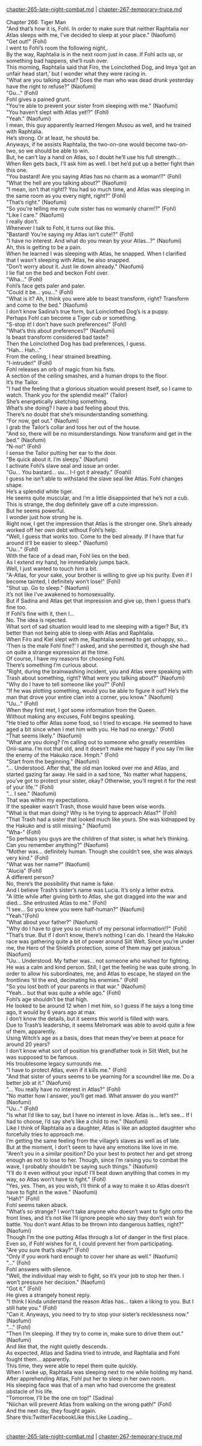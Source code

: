 [chapter-265-late-night-combat.md](./chapter-265-late-night-combat.md) | [chapter-267-temporary-truce.md](./chapter-267-temporary-truce.md) <br/>
<br/>
Chapter 266: Tiger Man<br/>
"And that’s how it is, Fohl. In order to make sure that neither Raphtalia nor Atlas sleeps with me, I’ve decided to sleep at your place." (Naofumi)<br/>
"Get out!" (Fohl)<br/>
I went to Fohl’s room the following night,.<br/>
By the way, Raphtalia is in the next room just in case. If Fohl acts up, or something bad happens, she’ll rush over.<br/>
This morning, Raphtalia said that Firo, the Loinclothed Dog, and Imya ‘got an unfair head start,’ but I wonder what they were racing in.<br/>
"What are you talking about? Does the man who was dead drunk yesterday have the right to refuse?" (Naofumi)<br/>
"Gu…" (Fohl)<br/>
Fohl gives a pained grunt.<br/>
"You’re able to prevent your sister from sleeping with me." (Naofumi)<br/>
"You haven’t slept with Atlas yet!?" (Fohl)<br/>
"Yeah." (Naofumi)<br/>
I mean, this guy apparently learned Hengen Musou as well, and he trained with Raphtalia.<br/>
He’s strong. Or at least, he should be.<br/>
Anyways, if he assists Raphtalia, the two-on-one would become two-on-two, so we should be able to win.<br/>
But, he can’t lay a hand on Atlas, so I doubt he’ll use his full strength…<br/>
When Ren gets back, I’ll ask him as well. I bet he’d put up a better fight than this one.<br/>
"You bastard! Are you saying Atlas has no charm as a woman!?" (Fohl)<br/>
"What the hell are you talking about?" (Naofumi)<br/>
"I mean, isn’t that right!? You had so much time, and Atlas was sleeping in the same room as you every night, right?" (Fohl)<br/>
"That’s right." (Naofumi)<br/>
"So you’re telling me my cute sister has no womanly charm!?" (Fohl)<br/>
"Like I care." (Naofumi)<br/>
I really don’t.<br/>
Whenever I talk to Fohl, it turns out like this.<br/>
"Bastard! You’re saying my Atlas isn’t cute!?" (Fohl)<br/>
"I have no interest. And what do you mean by your Atlas…?" (Naofumi)<br/>
Ah, this is getting to be a pain.<br/>
When he learned I was sleeping with Atlas, he snapped. When I clarified that I wasn’t sleeping with Atlas, he also snapped.<br/>
"Don’t worry about it. Just lie down already." (Naofumi)<br/>
I lie flat on the bed and beckon Fohl over.<br/>
"Wha…" (Fohl)<br/>
Fohl’s face gets paler and paler.<br/>
"Could it be… you…" (Fohl)<br/>
"What is it? Ah, I think you were able to beast transform, right? Transform and come to the bed." (Naofumi)<br/>
I don’t know Sadina’s true form, but Loinclothed Dog’s is a puppy.<br/>
Perhaps Fohl can become a Tiger cub or something.<br/>
"S-stop it! I don’t have such preferences!" (Fohl)<br/>
"What’s this about preferences?" (Naofumi)<br/>
Is beast transform considered bad taste?<br/>
Then the Loinclothed Dog has bad preferences, I guess.<br/>
"Hah… Hah…"<br/>
From the ceiling, I hear strained breathing.<br/>
"I-intruder!" (Fohl)<br/>
Fohl releases an orb of magic from his fists.<br/>
A section of the ceiling smashes, and a human drops to the floor.<br/>
It’s the Tailor.<br/>
"I had the feeling that a glorious situation would present itself, so I came to watch. Thank you for the splendid meal!" (Tailor)<br/>
She’s energetically sketching something.<br/>
What’s she doing? I have a bad feeling about this.<br/>
There’s no doubt that she’s misunderstanding something.<br/>
"For now, get out." (Naofumi)<br/>
I grab the Tailor’s collar and toss her out of the house.<br/>
"And so, there will be no misunderstandings. Now transform and get in the bed." (Naofumi)<br/>
"N-no!" (Fohl)<br/>
I sense the Tailor putting her ear to the door.<br/>
"Be quick about it. I’m sleepy." (Naofumi)<br/>
I activate Fohl’s slave seal and issue an order.<br/>
"Gu… You bastard… uu… I-I got it already." (Foahl)<br/>
I guess he isn’t able to withstand the slave seal like Atlas. Fohl changes shape.<br/>
He’s a splendid white tiger.<br/>
He seems quite muscular, and I’m a little disappointed that he’s not a cub.<br/>
This is strange, the dog definitely gave off a cute impression.<br/>
But he seems powerful.<br/>
I wonder just how strong he is.<br/>
Right now, I get the impression that Atlas is the stronger one. She’s already worked off her own debt without Fohl’s help.<br/>
"Well, I guess that works too. Come to the bed already. If I have that fur around it’ll be easier to sleep." (Naofumi)<br/>
"Uu…" (Fohl)<br/>
With the face of a dead man, Fohl lies on the bed.<br/>
As I extend my hand, he immediately jumps back.<br/>
Well, I just wanted to touch him a bit.<br/>
"A-Atlas, for your sake, your brother is willing to give up his purity. Even if I become tainted, I definitely won’t lose!" (Fohl)<br/>
"Shut up. Go to sleep." (Naofumi)<br/>
It’s not like I’ve awakened to homosexuality.<br/>
But if Sadina and Atlas get that impression and give up, then I guess that’s fine too.<br/>
If Fohl’s fine with it, then I…<br/>
No. The idea is rejected.<br/>
What sort of sad situation would lead to me sleeping with a tiger? But, it’s better than not being able to sleep with Atlas and Raphtalia.<br/>
When Firo and Kiel slept with me, Raphtalia seemed to get unhappy, so…<br/>
‘Then is the male Fohl fine?’ I asked, and she permitted it, though she had on quite a strange expression at the time.<br/>
Of course, I have my reasons for choosing Fohl.<br/>
There’s something I’m curious about.<br/>
"Right, during the brainwashing incident, you and Atlas were speaking with Trash about something, right? What were you talking about?" (Naofumi)<br/>
"Why do I have to tell someone like you?" (Fohl)<br/>
"If he was plotting something, would you be able to figure it out? He’s the man that drove your entire clan into a corner, you know." (Naofumi)<br/>
"Uu…" (Fohl)<br/>
When they first met, I got some information from the Queen.<br/>
Without making any excuses, Fohl begins speaking.<br/>
"He tried to offer Atlas some food, so I tried to escape. He seemed to have aged a bit since when I met him with you. He had no energy." (Fohl)<br/>
"That seems likely." (Naofumi)<br/>
"What are you doing? I’m calling out to someone who greatly resembles Onii-sama. I’m not that old, and it doesn’t make me happy if you say I’m like the enemy of the Hakuko race. Hmph." (Fohl)<br/>
"Start from the beginning." (Naofumi)<br/>
"… Understood. After that, the old man looked over me and Atlas, and started gazing far away. He said in a sad tone, ‘No matter what happens, you’ve got to protect your sister, okay? Otherwise, you’ll regret it for the rest of your life.’" (Fohl)<br/>
"… I see." (Naofumi)<br/>
That was within my expectations.<br/>
If the speaker wasn’t Trash, those would have been wise words.<br/>
"What is that man doing? Why is he trying to approach Atlas?" (Fohl)<br/>
"That Trash had a sister that looked much like yours. She was kidnapped by the Hakuko and is still missing." (Naofumi)<br/>
"Wha-" (Fohl)<br/>
"So perhaps you guys are the children of that sister, is what he’s thinking. Can you remember anything?" (Naofumi)<br/>
"Mother was… definitely human. Though she couldn’t see, she was always very kind." (Fohl)<br/>
"What was her name?" (Naofumi)<br/>
"Alucia" (Fohl)<br/>
A different person?<br/>
No, there’s the possibility that name is fake.<br/>
And I believe Trash’s sister’s name was Lucia. It’s only a letter extra.<br/>
"A little while after giving birth to Atlas, she got dragged into the war and died… She entrusted Atlas to me." (Fohl)<br/>
"I see… So you knew you were half-human?" (Naofumi)<br/>
"Yeah."(Fohl)<br/>
"What about your father?" (Naofumi)<br/>
"Why do I have to give you so much of my personal information!?" (Fohl)<br/>
"That’s true. But if I don’t know, there’s nothing I can do. I heard the Hakuko race was gathering quite a bit of power around Silt Welt. Since you’re under me, the Hero of the Shield’s protection, some of them may get jealous." (Naofumi)<br/>
"Uu… Understood. My father was… not someone who wished for fighting. He was a calm and kind person. Still, I get the feeling he was quite strong. In order to allow his subordinates, me, and Atlas to escape, he stayed on the frontlines ‘til the end, decimating his enemies." (Fohl)<br/>
"So you lost both of your parents in that war." (Naofumi)<br/>
"Yeah… but that was quite a while ago." (Fohl)<br/>
Fohl’s age shouldn’t be that high.<br/>
He looked to be around 12 when I met him, so I guess if he says a long time ago, it would by 6 years ago at max.<br/>
I don’t know the details, but it seems this world is filled with wars.<br/>
Due to Trash’s leadership, it seems Melromark was able to avoid quite a few of them, apparently.<br/>
Using Witch’s age as a basis, does that mean they’ve been at peace for around 20 years?<br/>
I don’t know what sort of position his grandfather took in Silt Welt, but he was supposed to be famous.<br/>
His troublesome legacy surrounds me.<br/>
"I have to protect Atlas, even if it kills me." (Fohl)<br/>
"And that sister of yours seems to be yearning for a scoundrel like me. Do a better job at it." (Naofumi)<br/>
"… You really have no interest in Atlas?" (Fohl)<br/>
"No matter how I answer, you’ll get mad. What answer do you want?" (Naofumi)<br/>
"Uu…" (Fohl)<br/>
"Is what I’d like to say, but I have no interest in love. Atlas is… let’s see… If I had to choose, I’d say she’s like a child to me." (Naofumi)<br/>
Like I think of Raphtalia as a daughter, Atlas is like an adopted daughter who forcefully tries to approach me.<br/>
I’m getting the same feeling from the village’s slaves as well as of late.<br/>
But at the moment, I don’t seem to have any emotions like love in me.<br/>
"Aren’t you in a similar position? Do your best to protect her and get strong enough as not to lose to her. Though, since I’m raising you to combat the wave, I probably shouldn’t be saying such things." (Naofumi)<br/>
"I’ll do it even without your input! I’ll beat down anything that comes in my way, so Atlas won’t have to fight." (Fohl)<br/>
"Yes, yes. Then, as you wish, I’ll think of a way to make it so Atlas doesn’t have to fight in the wave." (Naofumi)<br/>
"Hah?" (Fohl)<br/>
Fohl seems taken aback.<br/>
"What’s so strange? I won’t take anyone who doesn’t want to fight onto the front lines, and it’s not like I’ll ignore people who say they don’t wish for battle. You don’t want Atlas to be thrown into dangerous battles, right?" (Naofumi)<br/>
Though I’m the one putting Atlas through a lot of danger in the first place. Even so, if Fohl wishes for it, I could prevent her from participating.<br/>
"Are you sure that’s okay?" (Fohl)<br/>
"Only if you work hard enough to cover her share as well." (Naofumi)<br/>
"…" (Fohl)<br/>
Fohl answers with silence.<br/>
"Well, the individual may wish to fight, so it’s your job to stop her then. I won’t pressure her decision." (Naofumi)<br/>
"Got it." (Fohl)<br/>
He gives a strangely honest reply.<br/>
"I think I kinda understand the reason Atlas has… taken a liking to you. But I still hate you." (Fohl)<br/>
"Can it. Anyways, you need to try to stop your sister’s recklessness now." (Naofumi)<br/>
"…" (Fohl)<br/>
"Then I’m sleeping. If they try to come in, make sure to drive them out." (Naofumi)<br/>
And like that, the night quietly descends.<br/>
As expected, Atlas and Sadina tried to intrude, and Raphtalia and Fohl fought them… apparently.<br/>
This time, they were able to repel them quite quickly.<br/>
When I woke up, Raphtalia was sleeping next to me while holding my hand.<br/>
After apprehending Atlas, Fohl put her to sleep in her own room.<br/>
His sleeping face was that of a man who had overcome the greatest obstacle of his life.<br/>
"Tomorrow, I’ll be the one on top!" (Sadina)<br/>
"Niichan will prevent Atlas from walking on the wrong path!" (Fohl)<br/>
And the next day, they fought again.<br/>
Share this:TwitterFacebookLike this:Like Loading... <br/>
<br/>
<br/>
[chapter-265-late-night-combat.md](./chapter-265-late-night-combat.md) | [chapter-267-temporary-truce.md](./chapter-267-temporary-truce.md) <br/>

